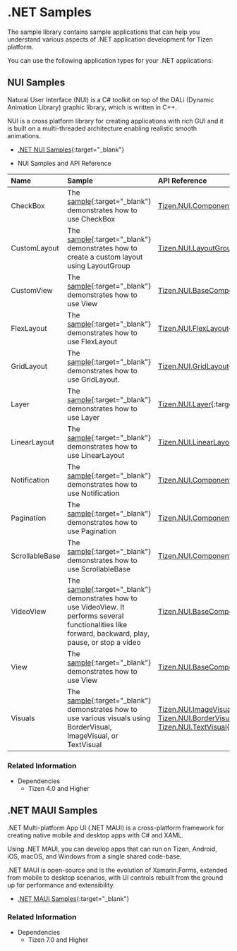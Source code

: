# .NET Samples


The sample library contains sample applications that can help you understand various aspects of .NET application development for Tizen platform.

You can use the following application types for your .NET applications:

## NUI Samples

Natural User Interface (NUI) is a C# toolkit on top of the DALi (Dynamic Animation Library) graphic library, which is written in C++.

NUI is a cross platform library for creating applications with rich GUI and it is built on a multi-threaded architecture enabling realistic smooth animations.

* [.NET NUI Samples](https://github.com/Samsung/Tizen-CSharp-Samples/){:target="_blank"}

* NUI Samples and API Reference

| Name | Sample | API Reference |
|:---|:---|:---|
|CheckBox|The [sample](https://github.com/Samsung/Tizen-CSharp-Samples/tree/master/Mobile/NUI/CheckBox){:target="_blank"} demonstrates how to use CheckBox | [Tizen.NUI.Components.CheckBox](https://samsung.github.io/TizenFX/latest/api/Tizen.NUI.Components.CheckBox.html){:target="_blank"} |
|CustomLayout|The [sample](https://github.com/Samsung/Tizen-CSharp-Samples/tree/master/Mobile/NUI/CustomLayout){:target="_blank"} demonstrates how to create a custom layout using LayoutGroup | [Tizen.NUI.LayoutGroup](https://samsung.github.io/TizenFX/latest/api/Tizen.NUI.LayoutGroup.html){:target="_blank"} |
|CustomView|The [sample](https://github.com/Samsung/Tizen-CSharp-Samples/tree/master/Mobile/NUI/CustomView){:target="_blank"} demonstrates how to use View | [Tizen.NUI.BaseComponents.View](https://samsung.github.io/TizenFX/latest/api/Tizen.NUI.BaseComponents.View.html){:target="_blank"} |
|FlexLayout|The [sample](https://github.com/Samsung/Tizen-CSharp-Samples/tree/master/Mobile/NUI/FlexLayout){:target="_blank"} demonstrates how to use FlexLayout | [Tizen.NUI.FlexLayout](https://samsung.github.io/TizenFX/latest/api/Tizen.NUI.FlexLayout.html){:target="_blank"} |
|GridLayout |The [sample](https://github.com/Samsung/Tizen-CSharp-Samples/tree/master/Mobile/NUI/GridLayout){:target="_blank"} demonstrates how to use GridLayout.  | [Tizen.NUI.GridLayout](https://samsung.github.io/TizenFX/latest/api/Tizen.NUI.GridLayout.html){:target="_blank"} |
|Layer |The [sample](https://github.com/Samsung/Tizen-CSharp-Samples/tree/master/Mobile/NUI/Layer){:target="_blank"} demonstrates how to use Layer | [Tizen.NUI.Layer](https://samsung.github.io/TizenFX/latest/api/Tizen.NUI.Layer.html){:target="_blank"} |
|LinearLayout|The [sample](https://github.com/Samsung/Tizen-CSharp-Samples/tree/master/Mobile/NUI/LinearLayout){:target="_blank"} demonstrates how to use LinearLayout | [Tizen.NUI.LinearLayout](https://samsung.github.io/TizenFX/latest/api/Tizen.NUI.LinearLayout.html){:target="_blank"} |
|Notification |The [sample](https://github.com/Samsung/Tizen-CSharp-Samples/tree/master/Mobile/NUI/NotificationExample){:target="_blank"} demonstrates how to use Notification | [Tizen.NUI.Components.Notification](https://samsung.github.io/TizenFX/latest/api/Tizen.NUI.Components.Notification.html){:target="_blank"} |
|Pagination |The [sample](https://github.com/Samsung/Tizen-CSharp-Samples/tree/master/Mobile/NUI/Pagination){:target="_blank"} demonstrates how to use Pagination | [Tizen.NUI.Components.Pagination](https://samsung.github.io/TizenFX/latest/api/Tizen.NUI.Components.Pagination.html){:target="_blank"} |
|ScrollableBase|The [sample](https://github.com/Samsung/Tizen-CSharp-Samples/tree/master/Mobile/NUI/ScrollableBaseExample){:target="_blank"} demonstrates how to use ScrollableBase | [Tizen.NUI.Components.ScrollableBase](https://samsung.github.io/TizenFX/latest/api/Tizen.NUI.Components.ScrollableBase.html){:target="_blank"} |
|VideoView |The [sample](https://github.com/Samsung/Tizen-CSharp-Samples/tree/master/Mobile/NUI/VideoViewSample){:target="_blank"} demonstrates how to use VideoView. It performs several functionalities like forward, backward, play, pause, or stop a video | [Tizen.NUI.BaseComponents.VideoView](https://samsung.github.io/TizenFX/latest/api/Tizen.NUI.BaseComponents.VideoView.html){:target="_blank"} |
|View |The [sample](https://github.com/Samsung/Tizen-CSharp-Samples/tree/master/Mobile/NUI/View){:target="_blank"} demonstrates how to use View | [Tizen.NUI.BaseComponents.View](https://samsung.github.io/TizenFX/latest/api/Tizen.NUI.BaseComponents.View.html){:target="_blank"} |
|Visuals |The [sample](https://github.com/Samsung/Tizen-CSharp-Samples/tree/master/Mobile/NUI/Visuals){:target="_blank"} demonstrates how to use various visuals using BorderVisual, ImageVisual, or TextVisual | [Tizen.NUI.ImageVisual](https://samsung.github.io/TizenFX/latest/api/Tizen.NUI.ImageVisual.html){:target="_blank"},    [Tizen.NUI.BorderVisual](https://samsung.github.io/TizenFX/latest/api/Tizen.NUI.BorderVisual.html){:target="_blank"},    [Tizen.NUI.TextVisual](https://samsung.github.io/TizenFX/latest/api/Tizen.NUI.TextVisual.html){:target="_blank"} |


### Related Information
* Dependencies
  -   Tizen 4.0 and Higher

## .NET MAUI Samples

.NET Multi-platform App UI (.NET MAUI) is a cross-platform framework for creating native mobile and desktop apps with C# and XAML.

Using .NET MAUI, you can develop apps that can run on Tizen, Android, iOS, macOS, and Windows from a single shared code-base.

.NET MAUI is open-source and is the evolution of Xamarin.Forms, extended from mobile to desktop scenarios, with UI controls rebuilt from the ground up for performance and extensibility.

* [.NET MAUI Samples](https://github.com/dotnet/maui-samples){:target="_blank"}

### Related Information
* Dependencies
  -   Tizen 7.0 and Higher
